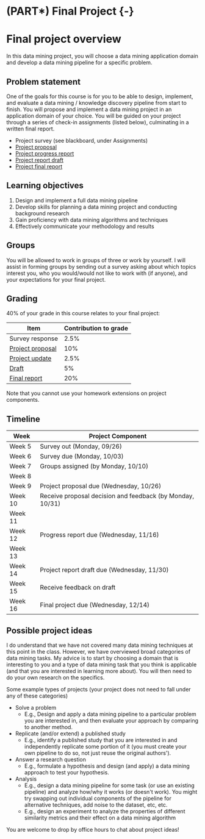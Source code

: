 # (PART\*) Final Project {-}

# Final project overview

In this data mining project, you will choose a data mining application domain and develop a data mining pipeline for a specific problem.

## Problem statement

One of the goals for this course is for you to be able to design, implement, and evaluate a data mining / knowledge discovery pipeline from start to finish.
You will propose and implement a data mining project in an application domain of your choice.
You will be guided on your project through a series of check-in assignments (listed below), culminating in a written final report.

- Project survey (see blackboard, under Assignments)
- [Project proposal](https://lalejini.com/gvsu-cis635-2022f/book/final-project---proposal.html)
- [Project progress report](https://lalejini.com/gvsu-cis635-2022f/book/final-project---mid-project-update.html)
- [Project report draft](https://lalejini.com/gvsu-cis635-2022f/book/final-project---report-draft.html)
- [Project final report](https://lalejini.com/gvsu-cis635-2022f/book/final-project---final-report.html)

## Learning objectives

1. Design and implement a full data mining pipeline
2. Develop skills for planning a data mining project and conducting background research
3. Gain proficiency with data mining algorithms and techniques
4. Effectively communicate your methodology and results

## Groups

You will be allowed to work in groups of three or work by yourself.
I will assist in forming groups by sending out a survey asking about which topics interest you, who you would/would not like to work with (if anyone), and your expectations for your final project.

## Grading

40% of your grade in this course relates to your final project:

| Item | Contribution to grade |
| --- | --- |
| Survey response | 2.5% |
| [Project proposal](https://lalejini.com/gvsu-cis635-2022f/book/final-project---proposal.html) | 10% |
| [Project update](https://lalejini.com/gvsu-cis635-2022f/book/final-project---mid-project-update.html) | 2.5% |
| [Draft](https://lalejini.com/gvsu-cis635-2022f/book/final-project---report-draft.html) | 5% |
| [Final report](https://lalejini.com/gvsu-cis635-2022f/book/final-project---final-report.html) | 20% |

Note that you cannot use your homework extensions on project components.

## Timeline

| Week    | Project Component |
| ---     | --- |
| Week 5 | Survey out (Monday, 09/26) |
| Week 6 | Survey due (Monday, 10/03) |
| Week 7  | Groups assigned (by Monday, 10/10) |
| Week 8  |  |
| Week 9  | Project proposal due (Wednesday, 10/26) |
| Week 10 | Receive proposal decision and feedback (by Monday, 10/31) |
| Week 11 | |
| Week 12 | Progress report due (Wednesday, 11/16) |
| Week 13 |  |
| Week 14 | Project report draft due (Wednesday, 11/30) |
| Week 15 | Receive feedback on draft |
| Week 16 | Final project due (Wednesday, 12/14) |

## Possible project ideas

I do understand that we have not covered many data mining techniques at this point in the class.
However, we have overviewed broad categories of data mining tasks.
My advice is to start by choosing a domain that is interesting to you and a type of data mining task that you think is applicable (and that you are interested in learning more about). You will then need to do your own research on the specifics.

Some example types of projects (your project does not need to fall under any of these categories)

- Solve a problem
  - E.g., Design and apply a data mining pipeline to a particular problem you are interested in, and then evaluate your approach by comparing to another method.
- Replicate (and/or extend) a published study
  - E.g., identify a published study that you are interested in and independently replicate some portion of it (you must create your own pipeline to do so, not just reuse the original authors').
- Answer a research question
  - E.g., formulate a hypothesis and design (and apply) a data mining approach to test your hypothesis.
- Analysis
  - E.g., design a data mining pipeline for some task (or use an existing pipeline) and analyze how/why it works (or doesn't work). You might try swapping out individual components of the pipeline for alternative techniques, add noise to the dataset, etc, etc.
  - E.g., design an experiment to analyze the properties of different similarity metrics and their effect on a data mining algorithm

You are welcome to drop by office hours to chat about project ideas!